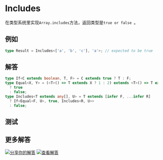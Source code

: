 # Includes

在类型系统里实现`Array.includes`方法，返回类型是`true or false `。

## 例如

```typescript
type Result = Includes<['a', 'b', 'c'], 'a'>; // expected to be true
```

## 解答

```typescript
type If<C extends boolean, T, F> = C extends true ? T : F;
type Equal<X, Y> = (<T>() => T extends X ? 1 : 2) extends <T>() => T extends Y ? 1 : 2
  ? true
  : false;
type Includes<T extends any[], U> = T extends [infer F, ...infer R]
  ? If<Equal<F, U>, true, Includes<R, U>>
  : false;
```

## 测试

## 更多解答

[![分享你的解答](https://img.shields.io/badge/-%E5%88%86%E4%BA%AB%E4%BD%A0%E7%9A%84%E8%A7%A3%E7%AD%94-teal)](https://tsch.js.org/898/answer/zh-CN) [![查看解答](https://img.shields.io/badge/-%E6%9F%A5%E7%9C%8B%E8%A7%A3%E7%AD%94-de5a77?logo=awesome-lists&logoColor=white)](https://tsch.js.org/898/solutions)
